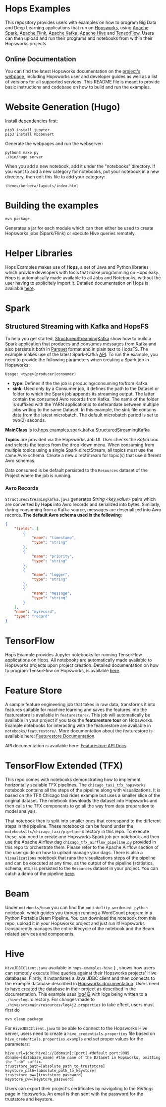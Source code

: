 #  Hops Examples

This repository provides users with examples on how to program Big Data and Deep Learning applications that run on [Hopsworks](https://github.com/logicalclocks/hopsworks), using [Apache Spark](https://spark.apache.org/), [Apache Flink](https://flink.apache.org/), [Apache Kafka](https://kafka.apache.org/),  [Apache Hive](https://hive.apache.org/)  and [TensorFlow](https://www.tensorflow.org/). Users can then upload and run their programs and notebooks from within their Hopsworks projects.

## Online Documentation
You can find the latest Hopsworks documentation on the [project's webpage](https://hopsworks.readthedocs.io/en/latest/), 
including Hopsworks user and developer guides as well as a list of versions for all supported services. This README file is meant to provide basic instructions and codebase on how to build and run the examples.

# Website Generation (Hugo)

Install dependencies first:

    pip3 install jupyter
    pip3 install nbconvert


Generate the webpages and run the webserver:

    python3 make.py
    ./bin/hugo server

When you add a new notebook, add it under the "notebooks" directory.
If you want to add a new category for notebooks, put your notebook in a new directory, then edit this file to add your category:

    themes/berbera/layouts/index.html


# Building the examples

```
mvn package
```

Generates a jar for each module which can then either be used to create Hopsworks jobs (Spark/Flink) or execute Hive queries remotely.

# Helper Libraries
Hops Examples makes use of **Hops**, a set of Java and Python libraries which provide developers with tools that make programming on Hops easy. *Hops* is automatically made available to all Jobs and Notebooks, without the user having to explicitely import it. Detailed documentation on Hops is available [here](https://github.com/logicalclocks/hops-util).

# Spark
## Structured Streaming with Kafka and HopsFS
To help you get started, [StructuredStreamingKafka](https://github.com/logicalclocks/hops-examples/blob/master/spark/src/main/scala/io/hops/examples/spark/kafka/StructuredStreamingKafka.scala) show how to build a Spark application that produces and consumes messages from Kafka and also persists it 
both in [Parquet](https://parquet.apache.org/) format and in plain text to HopsFS. The example makes use of the latest Spark-Kafka [API](https://spark.apache.org/docs/2.2.0/structured-streaming-kafka-integration.html). To run the example, you need to provide the following parameters when creating a Spark job in Hopsworks:

```
Usage: <type>(producer|consumer)
```
* **type**: Defines if the the job is producing/consuming to/from Kafka.
* **sink**: Used only by a Consumer job, it defines the path to the Dataset or folder to which the Spark job appends its streaming output. The latter contain the consumed Avro records from Kafka. The name of the folder is suffixed with the YARN applicationId to deferantiate between multiple jobs writing to the same Dataset. In this example, the sink file contains data from the latest microbatch. The default microbatch period is set to two(2) seconds.

**MainClass** is io.hops.examples.spark.kafka.StructuredStreamingKafka

**Topics** are provided via the Hopsworks Job UI. User checks the *Kafka* box and selects the topics from the drop-down menu. When consuming from multiple topics using a single Spark directStream, all topics must use the same Avro schema. Create a new directStream for topic(s) that use different Avro schemas.

Data consumed is be default persisted to the `Resources` dataset of the Project where the job is running.

### Avro Records
`StructuredStreamingKafka.java` generates *String <key,value>* pairs which are converted by **Hops** into Avro records and serialized into bytes. Similarly, during consuming from a Kafka source, messages are deserialized into Avro records. **The default Avro schema used is the following**:

```json
{
	"fields": [
		{
			"name": "timestamp",
			"type": "string"
		},
		{
			"name": "priority",
			"type": "string"
		},
		{
			"name": "logger",
			"type": "string"
		},
		{
			"name": "message",
			"type": "string"
		}
	],
	"name": "myrecord",
	"type": "record"
}
```


# TensorFlow
Hops Example provides Jupyter notebooks for running TensorFlow applications on Hops. All notebooks are automatically 
made available to Hopsworks projects upon project creation. Detailed documentation on how tp program TensorFlow on 
Hopsworks, is available [here](https://hopsworks.readthedocs.io/en/latest/user_guide/hopsworks/tensorflow.html).

# Feature Store

A sample feature engineering job that takes in raw data, transforms it into features suitable for machine learning 
and saves the features into the featurestore is available in `featurestore/`. This job will automatically be 
available in your project if you take the **featurestore tour** on Hopsworks. Example notebooks for interacting with 
the featurestore are available in `notebooks/featurestore/`. More documentation about the featurestore is available 
here: [Featurestore Documentation](https://hopsworks.readthedocs.io/en/latest/user_guide/hopsworks/featurestore.html).

API documentation is available here: [Featurestore API Docs](http://hops-py.logicalclocks.com/).



# TensorFlow Extended (TFX)

This repo comes with notebooks demonstrating how to implement horizontally scalable TFX pipelines. The 
``chicago_taxi_tfx_hopsworks`` notebook contains all the steps of the pipeline along with visualizations. It is based
on the TFX Chicago taxi rides example but uses a smaller slice of the original dataset. The notebook downloads the 
dataset into Hopsworks and then calls the TFX components to go all the way from data preparation to model analysis.
 
That notebook then is split into smaller ones that correspond to the different steps in the pipeline. These notebooks
can be found under the ``notebookstfx/chicago_taxi/pipeline`` directory in this repo. To execute these, you need to 
create one Hopsworks Spark job per notebook and then use the Apache Airflow dag ``chicago_tfx_airflow_pipeline.py`` 
provided in this repo to orchestrate them. Please refer to the Apache Airflow section of the user guide on how to 
upload manage your dags. There is also a ``Visualizations`` notebook that runs the visualizations steps of the 
pipeline and can be executed at any time, as the output of the pipeline (statistics, schema, etc.) is persisted to 
the ``Resources`` dataset in your project. You can catch a demo of the pipeline [here](https://www.youtube.com/watch?v=v1DrnY8caVU).

# Beam

Under ``notebooks/beam`` you can find the ``portability_wordcount_python`` notebook, which guides you through running
a WordCount program in a Python Portable Beam Pipeline. You can download the notebook from this repo, upload it in 
your Hopsworks project and just run it! Hopsworks transparently manages the entire lifecycle of the notebook and the 
Beam related services and components.


# Hive
`HiveJDBCClient.java` available in `hops-examples-hive`      }
, shows how users can remotely execute Hive queries against their Hopsworks projects' Hive databases. Firstly, it 
instantiates a Java JDBC client and then connects to the example database described in
 [Hopsworks documentation](https://hops.readthedocs.io/en/latest/user_guide/hopsworks/hive.html#try-it-out). Users need to have created the database in their project as described in the documentation. This example uses [log4j2](https://logging.apache.org/log4j/2.x/) with logs being written to a `./hive/logs` directory. For changes made to `./hive/src/main/resources/log4j2.properties` to take effect, users must first do
```
mvn clean package
```

For `HiveJDBCClient.java` to be able to connect to the Hopsworks Hive server, users need to create a `hive_credentials.properties` file based on `hive_credentials.properties.example` and set proper values for the parameters:
```
hive_url=jdbc:hive2://[domain]:[port] #default port:9085
dbname=[database_name] #the name of the Dataset in Hopsworks, omitting the ".db" suffix.
truststore_path=[absolute_path_to_truststore]
keystore_path=[absolute_path_to_keystore]
truststore_pw=[truststore_password]
keystore_pw=[keystore_password]
```

Users can export their project's certificates by navigating to the *Settings* page in Hopsworks. An email is then sent
 with the password for the truststore and keystore.
